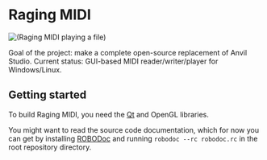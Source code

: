 # Raging MIDI
![(Raging MIDI playing a file)](http://sourceforge.net/projects/ragingmidi/screenshots/Screen1.png "Raging MIDI playing a file")

Goal of the project: make a complete open-source replacement of Anvil Studio.
Current status: GUI-based MIDI reader/writer/player for Windows/Linux.

## Getting started
To build Raging MIDI, you need the [Qt](http://qt-project.org/) and OpenGL libraries.

You might want to read the source code documentation, which for now you can get by installing [ROBODoc](http://robodoc.sourceforge.net/) and running `robodoc --rc robodoc.rc` in the root repository directory.
